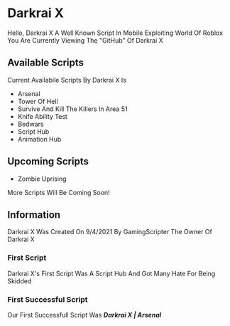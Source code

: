 # Darkrai X

Hello, Darkrai X A Well Known Script In Mobile Exploiting World Of Roblox
You Are Currently Viewing The "GitHub" Of Darkrai X

## Available Scripts

Current Availabile Scripts By Darkrai X Is

* Arsenal
* Tower Of Hell
* Survive And Kill The Killers In Area 51
* Knife Ability Test
* Bedwars
* Script Hub
* Animation Hub

## Upcoming Scripts

* Zombie Uprising

More Scripts Will Be Coming Soon!

## Information

Darkrai X Was Created On 9/4/2021 By GamingScripter The Owner Of Darkrai X

### First Script
Darkrai X's First Script Was A Script Hub And Got Many Hate For Being Skidded

### First Successful Script
Our First Successfull Script Was **_Darkrai X | Arsenal_**
